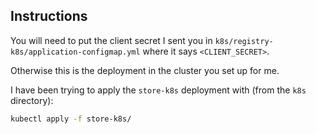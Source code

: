 ## Instructions

You will need to put the client secret I sent you in `k8s/registry-k8s/application-configmap.yml` where it says `<CLIENT_SECRET>`.

Otherwise this is the deployment in the cluster you set up for me.

I have been trying to apply the `store-k8s` deployment with (from the `k8s` directory):
```bash
kubectl apply -f store-k8s/
```

